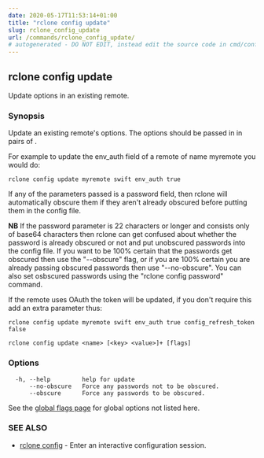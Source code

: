 ```yaml
---
date: 2020-05-17T11:53:14+01:00
title: "rclone config update"
slug: rclone_config_update
url: /commands/rclone_config_update/
# autogenerated - DO NOT EDIT, instead edit the source code in cmd/config/update/ and as part of making a release run "make commanddocs"
---
```

## rclone config update

Update options in an existing remote.

### Synopsis


Update an existing remote's options. The options should be passed in
in pairs of <key> <value>.

For example to update the env_auth field of a remote of name myremote
you would do:

    rclone config update myremote swift env_auth true

If any of the parameters passed is a password field, then rclone will
automatically obscure them if they aren't already obscured before
putting them in the config file.

**NB** If the password parameter is 22 characters or longer and
consists only of base64 characters then rclone can get confused about
whether the password is already obscured or not and put unobscured
passwords into the config file. If you want to be 100% certain that
the passwords get obscured then use the "--obscure" flag, or if you
are 100% certain you are already passing obscured passwords then use
"--no-obscure".  You can also set osbscured passwords using the
"rclone config password" command.

If the remote uses OAuth the token will be updated, if you don't
require this add an extra parameter thus:

    rclone config update myremote swift env_auth true config_refresh_token false


```
rclone config update <name> [<key> <value>]+ [flags]
```

### Options

```
  -h, --help         help for update
      --no-obscure   Force any passwords not to be obscured.
      --obscure      Force any passwords to be obscured.
```

See the [global flags page](/flags/) for global options not listed here.

### SEE ALSO

* [rclone config](/commands/rclone_config/)	 - Enter an interactive configuration session.

